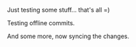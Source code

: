Just testing some stuff... that's all =)

Testing offline commits.

And some more, now syncing the changes.